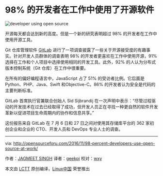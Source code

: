 98% 的开发者在工作中使用了开源软件
==================

![developer using open source](http://i0.wp.com/opensourceforu.com/wp-content/uploads/2016/07/developer.jpg?resize=750%2C500) 

开源每天都会达到新的高度。但是一个新的研究表明超过 98% 的开发者在工作中使用开源工具。

Git 仓库管理软件 [GitLab][1] 进行了一项调查披露了一些关于开源接受度的有趣事实。针对开发人员群体的调查表明 98% 的开发者更喜欢在工作中使用开源，91% 选择在工作和个人项目中选择使用相同的开发工具。此外，92% 的人认为分布式版本控制系统（Git 仓库）在工作中很重要。

在所有的偏好编程语言中，JavaScript 占了 51% 的受访者比例。它后面是 Python、PHP、Java、Swift 和Objective-C。86% 的开发者认为安全是代码的主要判断标准。

GitLab 首席执行官兼联合创始人 Sid Sijbrandij 在一次声明中表示：“尽管过程驱动的开发技术在过去已经取得了成功，但开发人员正在寻找一种更自然的软件开发革新以促进项目生命周期内的协作和信息共享。”

这份报告来自 GitLab 在 7 月 6 日和 27 日之间对使用其存储库平台的 362 家初创企业和企业的 CTO、开发人员和 DevOps 专业人士的调查。

--------------------------------------------------------------------------------

via: http://opensourceforu.com/2016/11/98-percent-developers-use-open-source-at-work/

作者：[JAGMEET SINGH][a]
译者：[geekpi](https://github.com/geekpi)
校对：[wxy](https://github.com/wxy)

本文由 [LCTT](https://github.com/LCTT/TranslateProject) 原创编译，[Linux中国](https://linux.cn/) 荣誉推出

[a]: http://opensourceforu.com/author/jagmeet-singh/
[1]:https://about.gitlab.com/2016/11/02/global-developer-survey-2016/
